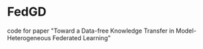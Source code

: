 # FedGD
code for paper "Toward a Data-free Knowledge Transfer in Model-Heterogeneous Federated Learning"
